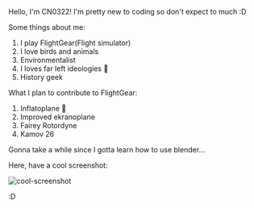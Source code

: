 Hello, I'm CN0322! I'm pretty new to coding so don't expect to much :D

Some things about me:
1. I play FlightGear(Flight simulator)
2. I love birds and animals
3. Environmentalist
4. I loves far left ideologies 🥶
5. History geek

What I plan to contribute to FlightGear:
1. Inflatoplane 🎈
2. Improved ekranoplane
3. Fairey Rotordyne
4. Kamov 26

Gonna take a while since I gotta learn how to use blender...

Here, have a cool screenshot:

![cool-screenshot](https://i.imgur.com/b2L0iK0.jpeg)

:D
